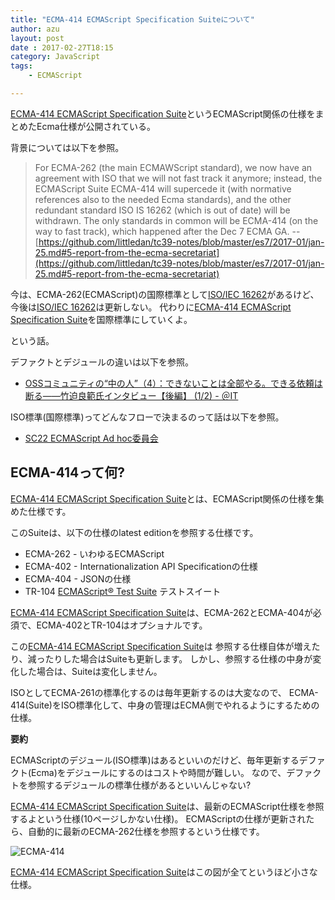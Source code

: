 ```yaml
---
title: "ECMA-414 ECMAScript Specification Suiteについて"
author: azu
layout: post
date : 2017-02-27T18:15
category: JavaScript
tags:
    - ECMAScript

---
```


[ECMA-414 ECMAScript Specification Suite](https://www.ecma-international.org/publications/standards/Ecma-414.htm "Standard ECMA-414")というECMAScript関係の仕様をまとめたEcma仕様が公開されている。

背景については以下を参照。

>  For ECMA-262 (the main ECMAWScript standard), we now have an agreement with ISO that we will not fast track it anymore; instead, the ECMAScript Suite ECMA-414 will supercede it (with normative references also to the needed Ecma standards), and the other redundant standard ISO IS 16262 (which is out of date) will be withdrawn. The only standards in common will be ECMA-414 (on the way to fast track), which happened after the Dec 7 ECMA GA. 
> -- [https://github.com/littledan/tc39-notes/blob/master/es7/2017-01/jan-25.md#5-report-from-the-ecma-secretariat](https://github.com/littledan/tc39-notes/blob/master/es7/2017-01/jan-25.md#5-report-from-the-ecma-secretariat)

今は、ECMA-262(ECMAScript)の国際標準として[ISO/IEC 16262](http://www.iso.org/iso/catalogue_detail.htm?csnumber=55755 "ISO/IEC 16262")があるけど、今後は[ISO/IEC 16262](http://www.iso.org/iso/catalogue_detail.htm?csnumber=55755 "ISO/IEC 16262")は更新しない。
代わりに[ECMA-414 ECMAScript Specification Suite](https://www.ecma-international.org/publications/standards/Ecma-414.htm "Standard ECMA-414")を国際標準にしていくよ。

という話。

デファクトとデジュールの違いは以下を参照。

- [OSSコミュニティの“中の人”（4）：できないことは全部やる。できる依頼は断る――竹迫良範氏インタビュー【後編】 (1/2) - ＠IT](http://www.atmarkit.co.jp/ait/articles/1210/23/news153.html "OSSコミュニティの“中の人”（4）：できないことは全部やる。できる依頼は断る――竹迫良範氏インタビュー【後編】 (1/2) - ＠IT")

ISO標準(国際標準)ってどんなフローで決まるのって話は以下を参照。

- [SC22 ECMAScript Ad hoc委員会](http://azu.github.io/slide/2016/jser5years/sc22-ecmascript-ahodc.html "SC22 ECMAScript Ad hoc委員会")

## ECMA-414って何?

[ECMA-414 ECMAScript Specification Suite](https://www.ecma-international.org/publications/standards/Ecma-414.htm "Standard ECMA-414")とは、ECMAScript関係の仕様を集めた仕様です。

このSuiteは、以下の仕様のlatest editionを参照する仕様です。

- ECMA-262 - いわゆるECMAScript
- ECMA-402 - Internationalization API Specificationの仕様
- ECMA-404 - JSONの仕様
- TR-104 [ECMAScript® Test Suite](https://www.ecma-international.org/publications/techreports/E-TR-104.htm "ECMAScript® Test Suite") テストスイート

[ECMA-414 ECMAScript Specification Suite](https://www.ecma-international.org/publications/standards/Ecma-414.htm "Standard ECMA-414")は、ECMA-262とECMA-404が必須で、ECMA-402とTR-104はオプショナルです。

この[ECMA-414 ECMAScript Specification Suite](https://www.ecma-international.org/publications/standards/Ecma-414.htm "Standard ECMA-414")は
参照する仕様自体が増えたり、減ったりした場合はSuiteも更新します。
しかし、参照する仕様の中身が変化した場合は、Suiteは変化しません。

ISOとしてECMA-261の標準化するのは毎年更新するのは大変なので、
ECMA-414(Suite)をISO標準化して、中身の管理はECMA側でやれるようにするための仕様。

**要約**

ECMAScriptのデジュール(ISO標準)はあるといいのだけど、毎年更新するデファクト(Ecma)をデジュールにするのはコストや時間が難しい。
なので、デファクトを参照するデジュールの標準仕様があるといいんじゃない?

[ECMA-414 ECMAScript Specification Suite](https://www.ecma-international.org/publications/standards/Ecma-414.htm "Standard ECMA-414")は、最新のECMAScript仕様を参照するよという仕様(10ページしかない仕様)。
ECMAScriptの仕様が更新されたら、自動的に最新のECMA-262仕様を参照するという仕様です。

![ECMA-414](http://efcl.info/wp-content/uploads/2017/02/27-1488187017.png)

[ECMA-414 ECMAScript Specification Suite](https://www.ecma-international.org/publications/standards/Ecma-414.htm "Standard ECMA-414")はこの図が全てというほど小さな仕様。
